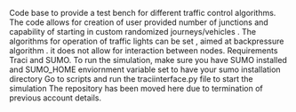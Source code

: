 Code base to provide a test bench for different traffic control algorithms.
The code allows for creation of user provided number of junctions and capability of starting in custom randomized journeys/vehicles .
The algorithms for operation of traffic lights can be set , aimed at backpressure algorithm . it does not allow for interaction between nodes.
Requirements Traci and SUMO.
To run the simulation, make sure you have SUMO installed and SUMO_HOME enviornment variable set to have your sumo installation directory
Go to scripts and run the traciinterface.py file to start the simulation
The repository has been moved here due to termination of previous account details.
